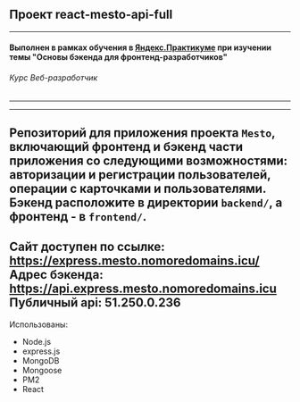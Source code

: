 ## Проект react-mesto-api-full
------

#### Выполнен в рамках обучения в [**Яндекс.Практикуме**](https://praktikum.yandex.ru/ "Яндекс.Практикум") при изучении темы "Основы бэкенда для фронтенд-разработчиков"
###### Курс Веб-разработчик
------
---

Репозиторий для приложения проекта `Mesto`, включающий фронтенд и бэкенд части приложения со следующими возможностями: авторизации и регистрации пользователей, операции с карточками и пользователями. Бэкенд расположите в директории `backend/`, а фронтенд - в `frontend/`.
---

Сайт доступен по ссылке: https://express.mesto.nomoredomains.icu/  
Адрес бэкенда: https://api.express.mesto.nomoredomains.icu  
Публичный api: 51.250.0.236
------

Использованы:

* Node.js
* express.js
* MongoDB
* Mongoose
* PM2
* React

